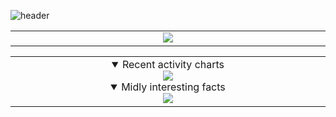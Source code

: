 ![header](https://capsule-render.vercel.app/api?type=waving&color=gradient&customColorList=2&height=200&section=header&text=anastasios%20yiannakidis&fontColor=FFFFFF&fontSize=50&animation=fadeIn&fontAlignY=35&desc=I%20like%20to%20learn,%20to%20explore,%20to%20question,%20to%20create.&descAlignY=51&descAlign=62)


<table>
  <td align="center">
    <img src="https://github.com/tasyiann/tasyiann/blob/master/metrics.plugin.stars.svg">
    <img width="900" height="1" alt="">
  </td>
</table>


<table>
  <td align="center">
    <details open><summary>Recent activity charts</summary>
      <img src="https://github.com/tasyiann/tasyiann/blob/master/metrics.plugin.habits.charts.svg">
    </details>
    <details open><summary>Midly interesting facts</summary>
      <img src="https://github.com/tasyiann/tasyiann/blob/master/metrics.plugin.habits.facts.svg">
    </details>
    <img width="900" height="1" alt="">
  </td>
</table>
